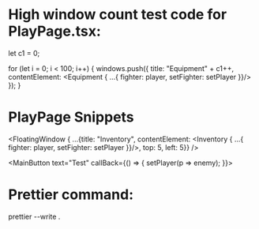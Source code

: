 # High window count test code for PlayPage.tsx:

let c1 = 0;

for (let i = 0; i < 100; i++) {
windows.push({
title: "Equipment" + c1++,
contentElement: <Equipment { ...{ fighter: player, setFighter: setPlayer }}/>
});
}

# PlayPage Snippets

<FloatingWindow { ...{title: "Inventory", contentElement: <Inventory { ...{ fighter: player, setFighter: setPlayer }}/>, top: 5, left: 5}} />

<MainButton text="Test" callBack={() => { setPlayer(p => enemy); }}></MainButton>

# Prettier command:

prettier --write .
